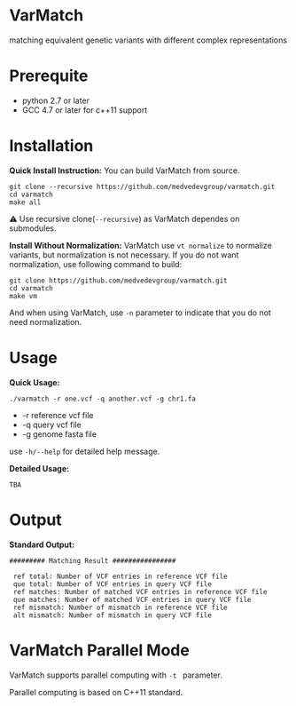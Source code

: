 # VarMatch
matching equivalent genetic variants with different complex representations

# Prerequite
- python 2.7 or later
- GCC 4.7 or later for c++11 support

# Installation
**Quick Install Instruction:**
You can build VarMatch from source. 
```
git clone --recursive https://github.com/medvedevgroup/varmatch.git
cd varmatch
make all
```
:warning: Use recursive clone(`--recursive`) as VarMatch dependes on submodules.

**Install Without Normalization:**
VarMatch use `vt normalize` to normalize variants, but normalization is not necessary. If you do not want normalization, use following command to build:
```
git clone https://github.com/medvedevgroup/varmatch.git
cd varmatch
make vm
```
And when using VarMatch, use `-n` parameter to indicate that you do not need normalization.

# Usage
**Quick Usage:**
```
./varmatch -r one.vcf -q another.vcf -g chr1.fa
```
- -r reference vcf file
- -q query vcf file
- -g genome fasta file

use `-h/--help` for detailed help message.

**Detailed Usage:**
```
TBA
```

# Output
**Standard Output:**
```
######### Matching Result ################

 ref total: Number of VCF entries in reference VCF file
 que total: Number of VCF entries in query VCF file
 ref matches: Number of matched VCF entries in reference VCF file
 que matches: Number of matched VCF entries in query VCF file
 ref mismatch: Number of mismatch in reference VCF file
 alt mismatch: Number of mismatch in query VCF file

```
# VarMatch Parallel Mode
VarMatch supports parallel computing with `-t ` parameter.

Parallel computing is based on C++11 standard.

